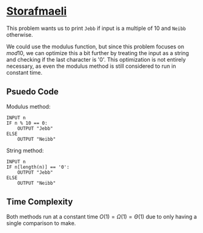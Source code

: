 # [Storafmaeli](https://open.kattis.com/problems/storafmaeli)

This problem wants us to print `Jebb` if input is a multiple of 10 and `Neibb` otherwise.  

We could use the modulus function, but since this problem focuses on $mod10$, we can optimize this a bit further by treating the input as a string and checking if the last character is '0'. This optimization is not entirely necessary, as even the modulus method is still considered to run in constant time.

## Psuedo Code
Modulus method:
```
INPUT n
IF n % 10 == 0:
    OUTPUT "Jebb"
ELSE
    OUTPUT "Neibb"
```
String method:
```
INPUT n
IF n[length(n)] == '0':
    OUTPUT "Jebb"
ELSE
    OUTPUT "Neibb"
```

## Time Complexity
Both methods run at a constant time $O(1) = \Omega(1) = \Theta(1)$ due to only having a single comparison to make.
